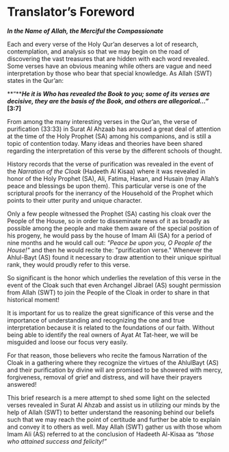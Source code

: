 Translator’s Foreword
=====================

***In the Name of Allah, the Merciful the Compassionate***

Each and every verse of the Holy Qur’an deserves a lot of research,
contemplation, and analysis so that we may begin on the road of
discovering the vast treasures that are hidden with each word revealed.
Some verses have an obvious meaning while others are vague and need
interpretation by those who bear that special knowledge. As Allah (SWT)
states in the Qur’an:

**“*****He it is Who has revealed the Book to you; some of its verses
are decisive, they are the basis of the Book, and others are
allegorical…”*** **[3:7]**

From among the many interesting verses in the Qur’an, the verse of
purification (33:33) in Surat Al Ahzaab has aroused a great deal of
attention at the time of the Holy Prophet (SA) among his companions, and
is still a topic of contention today. Many ideas and theories have been
shared regarding the interpretation of this verse by the different
schools of thought.

History records that the verse of purification was revealed in the event
of the *Narration of the Cloak* (Hadeeth Al Kisaa) where it was revealed
in honor of the Holy Prophet (SA), Ali, Fatima, Hasan, and Husain (may
Allah’s peace and blessings be upon them). This particular verse is one
of the scriptural proofs for the inerrancy of the Household of the
Prophet which points to their utter purity and unique character.

Only a few people witnessed the Prophet (SA) casting his cloak over the
People of the House, so in order to disseminate news of it as broadly as
possible among the people and make them aware of the special position of
his progeny, he would pass by the house of Imam Ali (SA) for a period of
nine months and he would call out: *"Peace be upon you, O People of the
House!"* and then he would recite the: "purification verse." Whenever
the Ahlul-Bayt (AS) found it necessary to draw attention to their unique
spiritual rank, they would proudly refer to this verse.

So significant is the honor which underlies the revelation of this verse
in the event of the Cloak such that even Archangel Jibrael (AS) sought
permission from Allah (SWT) to join the People of the Cloak in order to
share in that historical moment!

It is important for us to realize the great significance of this verse
and the importance of understanding and recognizing the one and true
interpretation because it is related to the foundations of our faith.
Without being able to identify the real owners of Ayat At Tat-heer, we
will be misguided and loose our focus very easily.

For that reason, those believers who recite the famous Narration of the
Cloak in a gathering where they recognize the virtues of the AhlulBayt
(AS) and their purification by divine will are promised to be showered
with mercy, forgiveness, removal of grief and distress, and will have
their prayers answered!

This brief research is a mere attempt to shed some light on the selected
verses revealed in Surat Al Ahzab and assist us in utilizing our minds
by the help of Allah (SWT) to better understand the reasoning behind our
beliefs such that we may reach the point of certitude and further be
able to explain and convey it to others as well. May Allah (SWT) gather
us with those whom Imam Ali (AS) referred to at the conclusion of
Hadeeth Al-Kisaa as *“those who attained success and felicity!”*


